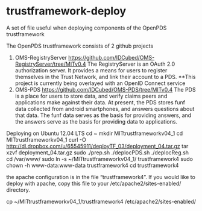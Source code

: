 trustframework-deploy
=====================

A set of file useful when deploying components of the OpenPDS trustframework


The OpenPDS trustframework consists of 2 github projects

1) OMS-RegistryServer https://github.com/IDCubed/OMS-RegistryServer/tree/MITv0.4
  The RegistryServer is an OAuth 2.0 authorization server.  It provides a means for users to register themselves in the Trust Network, and link their account to a PDS.  **This project is currently being overlayed with an OpenID Connect service
2) OMS-PDS https://github.com/IDCubed/OMS-PDS/tree/MITv0.4
	The PDS is a place for users to store data, and verify claims peers and applications make against their data.  At present, the PDS stores funf data collected from android smartphones, and answers questions about that data.  The funf data serves as the basis for providing answers, and the answers serve as the basis for providing data to applications.


Deploying on Ubuntu 12.04 LTS
cd ~
mkdir MITtrustframeworkv04_1
cd MITtrustframeworkv04_1
curl -O http://dl.dropbox.com/u/65545911/deployTF_03/deployment_04.tar.gz
tar xzvf deployment_04.tar.gz
sudo ./prep.sh
./deplocPDS.sh
./deplocReg.sh
cd /var/www/
sudo ln -s ~/MITtrustframeworkv04_1/ trustframework4
sudo chown -h www-data:www-data trustframework4
cd trustframework4


the apache configuration is in the file “trustframework4”.  If you would like to deploy with apache, copy this file to your /etc/apache2/sites-enabled/ directory.

cp ~/MITtrustframeworkv04_1/trustframework4 /etc/apache2/sites-enabled/

